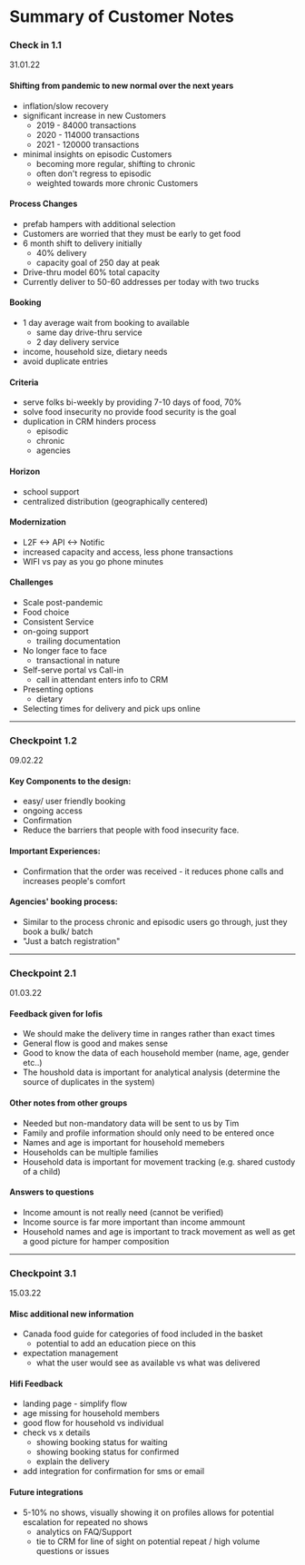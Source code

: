 # Summary of Customer Notes
### Check in 1.1
31.01.22
#### Shifting from pandemic to new normal over the next years
- inflation/slow recovery
- significant increase in new Customers
  - 2019 -  84000 transactions
  - 2020 - 114000 transactions
  - 2021 - 120000 transactions
- minimal insights on episodic Customers
  - becoming more regular, shifting to chronic
  - often don't regress to episodic
  - weighted towards more chronic Customers

#### Process Changes
- prefab hampers with additional selection
- Customers are worried that they must be early to get food
- 6 month shift to delivery initially
  - 40% delivery
  - capacity goal of 250 day at peak
- Drive-thru model 60% total capacity
- Currently deliver to 50-60 addresses per today with two trucks

#### Booking
- 1 day average wait from booking to available
  - same day drive-thru service
  - 2 day delivery service
- income, household size, dietary needs
- avoid duplicate entries

#### Criteria
- serve folks bi-weekly by providing 7-10 days of food, 70%
- solve food insecurity no provide food security is the goal
- duplication in CRM hinders process
    - episodic
    - chronic
    - agencies

#### Horizon
- school support
- centralized distribution (geographically centered)

#### Modernization
- L2F <-> API <-> Notific
- increased capacity and access, less phone transactions
- WIFI vs pay as you go phone minutes

#### Challenges
- Scale post-pandemic
- Food choice
- Consistent Service
- on-going support
  - trailing documentation
- No longer face to face
  - transactional in nature
- Self-serve portal vs Call-in
  - call in attendant enters info to CRM
- Presenting options
  - dietary
- Selecting times for delivery and pick ups online
---
### Checkpoint 1.2
09.02.22
#### Key Components to the design:
  - easy/ user friendly booking
  - ongoing access
  - Confirmation
  - Reduce the barriers that people with food insecurity face.
#### Important Experiences:
   - Confirmation that the order was received
    - it reduces phone calls and increases people's comfort
#### Agencies' booking process:
  - Similar to the process chronic and episodic users go through, just they book a bulk/ batch
  - "Just a batch registration"
---
### Checkpoint 2.1
01.03.22
#### Feedback given for lofis
  - We should make the delivery time in ranges rather than exact times
  - General flow is good and makes sense
  - Good to know the data of each household member (name, age, gender etc..)
  - The houshold data is important for analytical analysis (determine the source of duplicates in the system)
#### Other notes from other groups
  - Needed but non-mandatory data will be sent to us by Tim
  - Family and profile information should only need to be entered once
  - Names and age is important for household memebers
  - Households can be multiple families
  - Household data is important for movement tracking (e.g. shared custody of a child)
#### Answers to questions
  - Income amount is not really need (cannot be verified)
  - Income source is far more important than income ammount
  - Household names and age is important to track movement as well as get a good picture for hamper composition
---
### Checkpoint 3.1
15.03.22
#### Misc additional new information
- Canada food guide for categories of food included in the basket
  - potential to add an education piece on this
- expectation management
  - what the user would see as available vs what was delivered
#### Hifi Feedback
- landing page - simplify flow
- age missing for household members
- good flow for household vs individual
- check vs x details
  - showing booking status for waiting
  - showing booking status for confirmed
  - explain the delivery
- add integration for confirmation for sms or email
#### Future integrations
- 5-10% no shows, visually showing it on profiles allows for potential escalation for repeated no shows
    - analytics on FAQ/Support
    - tie to CRM for line of sight on potential repeat / high volume questions or issues
